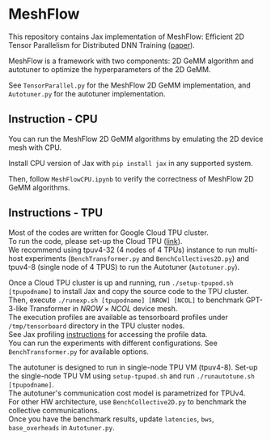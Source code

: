 # MeshFlow

This repository contains Jax implementation of MeshFlow: Efficient 2D Tensor Parallelism for Distributed DNN Training ([paper](github.com)).

MeshFlow is a framework with two components: 2D GeMM algorithm and autotuner to optimize the hyperparameters of the 2D GeMM.

See `TensorParallel.py` for the MeshFlow 2D GeMM implementation, and `Autotuner.py` for the autotuner implementation.

## Instruction - CPU

You can run the MeshFlow 2D GeMM algorithms by emulating the 2D device mesh with CPU.

Install CPU version of Jax with `pip install jax` in any supported system.

Then, follow `MeshFlowCPU.ipynb` to verify the correctness of MeshFlow 2D GeMM algorithms.

## Instructions - TPU

Most of the codes are written for Google Cloud TPU cluster.  
To run the code, please set-up the Cloud TPU ([link](https://cloud.google.com/tpu/docs/setup-gcp-account)).  
We recommend using tpuv4-32 (4 nodes of 4 TPUs) instance to run multi-host experiments (`BenchTransformer.py` and `BenchCollectives2D.py`) and tpuv4-8 (single node of 4 TPUS) to run the Autotuner (`Autotuner.py`).

Once a Cloud TPU cluster is up and running, run `./setup-tpupod.sh [tpupodname]` to install Jax and copy the source code to the TPU cluster.  
Then, execute `./runexp.sh [tpupodname] [NROW] [NCOL]` to benchmark GPT-3-like Transformer in $NROW\times NCOL$ device mesh.  
The execution profiles are available as tensorboard profiles under `/tmp/tensorboard` directory in the TPU cluster nodes.  
See Jax profiling [instructions](https://jax.readthedocs.io/en/latest/profiling.html) for accessing the profile data.  
You can run the experiments with different configurations. See `BenchTransformer.py` for available options.

The autotuner is designed to run in single-node TPU VM (tpuv4-8).
Set-up the single-node TPU VM using `setup-tpupod.sh` and run `./runautotune.sh [tpupodname]`.  
The autotuner's communication cost model is parametrized for TPUv4.  
For other HW architecture, use `BenchCollective2D.py` to benchmark the collective communications.  
Once you have the benchmark results, update `latencies`, `bws`, `base_overheads` in `Autotuner.py`.
